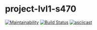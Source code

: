 # project-lvl1-s470
[![Maintainability](https://api.codeclimate.com/v1/badges/a99a88d28ad37a79dbf6/maintainability)](https://codeclimate.com/github/codeclimate/codeclimate/maintainability)
[![Build Status](https://travis-ci.org/tolyod/project-lvl1-s470.svg?branch=master)](https://travis-ci.org/tolyod/project-lvl1-s470)
[![asciicast](https://asciinema.org/a/9wTW9VboMvCbK0ergUJuhQVSU.svg)](https://asciinema.org/a/9wTW9VboMvCbK0ergUJuhQVSU?autoplay=1)
